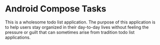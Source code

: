 # Android Compose Tasks

This is a wholesome todo list application. The purpose of this application
is to help users stay organized in their day-to-day lives without feeling
the pressure or guilt that can sometimes arise from tradition todo list
applications.
